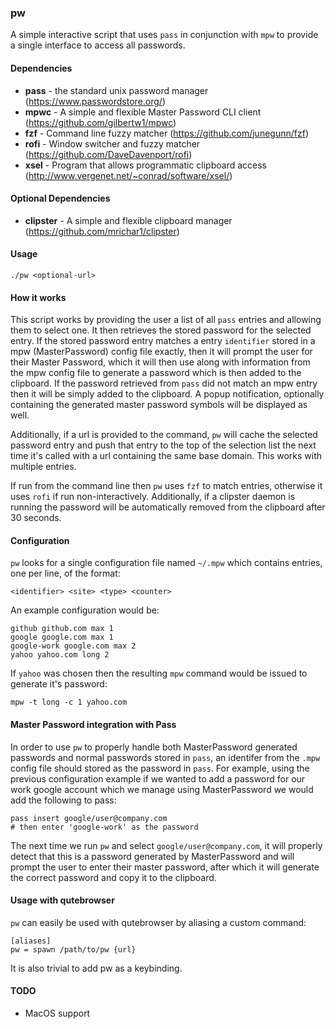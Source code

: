 ### pw

A simple interactive script that uses `pass` in conjunction with `mpw` to provide a single interface
to access  all passwords.

#### Dependencies

* **pass** - the standard unix password manager (https://www.passwordstore.org/)
* **mpwc** - A simple and flexible Master Password CLI client (https://github.com/gilbertw1/mpwc)
* **fzf** - Command line fuzzy matcher (https://github.com/junegunn/fzf)
* **rofi** - Window switcher and fuzzy matcher (https://github.com/DaveDavenport/rofi)
* **xsel** - Program that allows programmatic clipboard access (http://www.vergenet.net/~conrad/software/xsel/)

#### Optional Dependencies

* **clipster** - A simple and flexible clipboard manager (https://github.com/mrichar1/clipster)

#### Usage

    ./pw <optional-url>


#### How it works

This script works by providing the user a list of all `pass` entries and allowing them to select
one. It then retrieves the stored password for the selected entry. If the stored password entry
matches a entry `identifier` stored in a mpw (MasterPassword) config file exactly, then it will
prompt the user for their Master Password, which it will then use along with information from the
mpw config file to generate a password which is then added to the clipboard. If the password
retrieved from `pass` did not match an mpw entry then it will be simply added to the clipboard. A
popup notification, optionally containing the generated master password symbols will be displayed as
well.

Additionally, if a url is provided to the command, `pw` will cache the selected password entry and
push that entry to the top of the selection list the next time it's called with a url containing the
same base domain. This works with multiple  entries.

If run from the command line then `pw` uses `fzf` to match entries, otherwise it uses `rofi` if run
non-interactively. Additionally, if a clipster daemon is running the password will be automatically
removed from the clipboard after 30 seconds.

#### Configuration

`pw` looks for a single configuration file named `~/.mpw` which contains entries, one per line, of
the  format:

    <identifier> <site> <type> <counter>

An example configuration would be:

    github github.com max 1
    google google.com max 1
    google-work google.com max 2
    yahoo yahoo.com long 2

If `yahoo` was chosen then the resulting `mpw` command would be issued to generate it's password:

    mpw -t long -c 1 yahoo.com

#### Master Password integration with Pass

In order to use `pw` to properly handle both MasterPassword generated passwords and normal passwords
stored in `pass`, an identifer from the `.mpw` config file should stored as the password in `pass`.
For example, using the previous configuration example if we wanted to add a password for our work
google account which we manage using MasterPassword we would add the following to  pass:

    pass insert google/user@company.com
    # then enter 'google-work' as the password

The next time we run `pw` and select `google/user@company.com`, it will properly detect that this is
a password generated by MasterPassword and will prompt the user to enter their master password,
after which it will generate the correct password and copy it to the clipboard.

#### Usage with qutebrowser

`pw` can easily be used with qutebrowser by aliasing a custom command:

    [aliases]
    pw = spawn /path/to/pw {url}

It is also trivial to add pw as a keybinding.

#### TODO

* MacOS support
